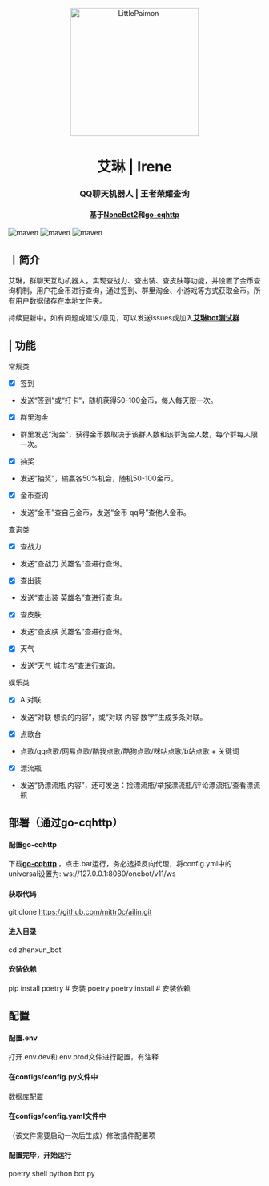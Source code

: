 <p align="center" >
  <a href="https://github.com/CMHopeSunshine/LittlePaimon/tree/nonebot2"><img src="http://q.qlogo.cn/headimg_dl?dst_uin=1279605045&spec=640&img_type=jpg" width="256" height="256" alt="LittlePaimon"></a>
</p>
<h1 align="center">艾琳 | Irene</h1>
<h3 align="center">QQ聊天机器人 | 王者荣耀查询</h3>
<h4 align="center">基于<a href="https://github.com/nonebot/nonebot2" target="_blank">NoneBot2</a>和<a href="https://github.com/Mrs4s/go-cqhttp" target="_blank">go-cqhttp</a></h4>

![maven](https://img.shields.io/badge/python-3.8%2B-blue)
![maven](https://img.shields.io/badge/nonebot-2.0.0-yellow)
![maven](https://img.shields.io/badge/go--cqhttp-1.0.0-red)

## 丨简介

艾琳，群聊天互动机器人，实现查战力、查出装、查皮肤等功能，并设置了金币查询机制，用户花金币进行查询，通过签到、群里淘金、小游戏等方式获取金币。所有用户数据储存在本地文件夹。

持续更新中。如有问题或建议/意见，可以发送issues或加入<strong>[艾琳bot测试群](https://jq.qq.com/?_wv=1027&k=ExnAAm1V) </strong>

## | 功能

<summary>常规类</summary>

- [x] 签到
- 发送“签到”或“打卡”，随机获得50-100金币，每人每天限一次。

- [x] 群里淘金
- 群里发送“淘金”，获得金币数取决于该群人数和该群淘金人数，每个群每人限一次。

- [x] 抽奖
- 发送“抽奖”，输赢各50%机会，随机50-100金币。

- [x] 金币查询
- 发送“金币”查自己金币，发送“金币 qq号”查他人金币。

<summary>查询类</summary>

- [x] 查战力
- 发送“查战力 英雄名”查进行查询。

- [x] 查出装
- 发送“查出装 英雄名”查进行查询。

- [x] 查皮肤
- 发送“查皮肤 英雄名”查进行查询。

- [x] 天气
- 发送“天气 城市名”查进行查询。

<summary>娱乐类</summary>

- [x] AI对联
- 发送“对联 想说的内容”，或“对联 内容 数字”生成多条对联。

- [x] 点歌台
- 点歌/qq点歌/网易点歌/酷我点歌/酷狗点歌/咪咕点歌/b站点歌 + 关键词

- [x] 漂流瓶
- 发送“扔漂流瓶 内容”，还可发送：捡漂流瓶/举报漂流瓶/评论漂流瓶/查看漂流瓶



## 部署（通过go-cqhttp）

#### 配置go-cqhttp

下载<strong>[go-cqhttp]() </strong>，点击.bat运行，务必选择反向代理，将config.yml中的universal设置为: ws://127.0.0.1:8080/onebot/v11/ws

#### 获取代码
git clone https://github.com/mittr0c/ailin.git

#### 进入目录
cd zhenxun_bot

#### 安装依赖
pip install poetry      # 安装 poetry
poetry install          # 安装依赖

## 配置

#### 配置.env

打开.env.dev和.env.prod文件进行配置，有注释

#### 在configs/config.py文件中
  
数据库配置

#### 在configs/config.yaml文件中

（该文件需要启动一次后生成）修改插件配置项

#### 配置完毕，开始运行

poetry shell
python bot.py

```

